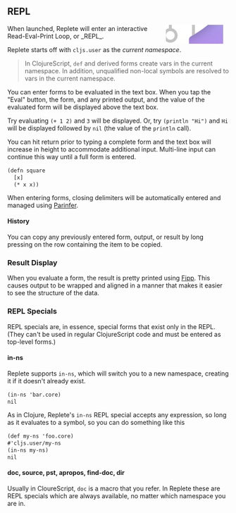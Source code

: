 ## REPL

<img width="130" align="right" style="margin: 0ex 1em" src="img/repl.jpg">
When launched, Replete will enter an interactive Read-Eval-Print Loop, or _REPL_.

Replete starts off with `cljs.user` as the _current namespace_. 

> In ClojureScript, `def` and derived forms create vars in the current namespace. In addition, unqualified non-local symbols are resolved to vars in the current namespace.

You can enter forms to be evaluated in the text box. When you tap the "Eval" button, the form, and any printed output, and the value of the evaluated form will be displayed above the text box.


Try evaluating `(+ 1 2)` and `3` will be displayed. Or, try `(println "Hi")` and `Hi` will be displayed followed by `nil` (the value of the `println` call).

You can hit return prior to typing a complete form and the text box will increase in height to accommodate additional input. Multi-line input can continue this way until a full form is entered.

```clojure-repl
(defn square
  [x]
  (* x x))
```

When entering forms, closing delimiters will be automatically entered and managed using [Parinfer](https://shaunlebron.github.io/parinfer/). 

#### History

You can copy any previously entered form, output, or result by long pressing on the row containing the item to be copied.

### Result Display

When you evaluate a form, the result is pretty printed using [Fipp](https://github.com/brandonbloom/fipp). This causes output to be wrapped and aligned in a manner that makes it easier to see the structure of the data.

### REPL Specials

REPL specials are, in essence, special forms that exist only in the REPL. (They can't be used in regular ClojureScript code and must be entered as top-level forms.)

#### in-ns 

Replete supports `in-ns`, which will switch you to a new namespace, creating it if it doesn't already exist.

```clojure-repl
(in-ns 'bar.core)
nil
```

As in Clojure, Replete's `in-ns` REPL special accepts any expression, so long as it evaluates to a symbol, so you can do something like this

```clojure-repl
(def my-ns 'foo.core)
#'cljs.user/my-ns
(in-ns my-ns)
nil
```

#### doc, source, pst, apropos, find-doc, dir

Usually in CloureScript, `doc` is a macro that you refer. In Replete these are REPL specials which are always available, no matter which namespace you are in.
